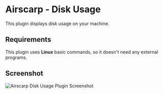 # Airscarp - Disk Usage
This plugin displays disk usage on your machine.

## Requirements
This plugin uses **Linux** basic commands, so it doesn't need any external programs.

## Screenshot
![Airscarp Disk Usage Plugin Screenshot](https://airscarp.github.io/plugin.disk-usage/screenshots/index.png)
